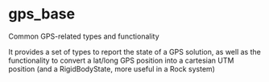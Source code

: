 gps_base
=============
Common GPS-related types and functionality

It provides a set of types to report the state of a GPS solution, as well as the functionality to convert a lat/long GPS position into a cartesian UTM position (and a RigidBodyState, more useful in a Rock system)
